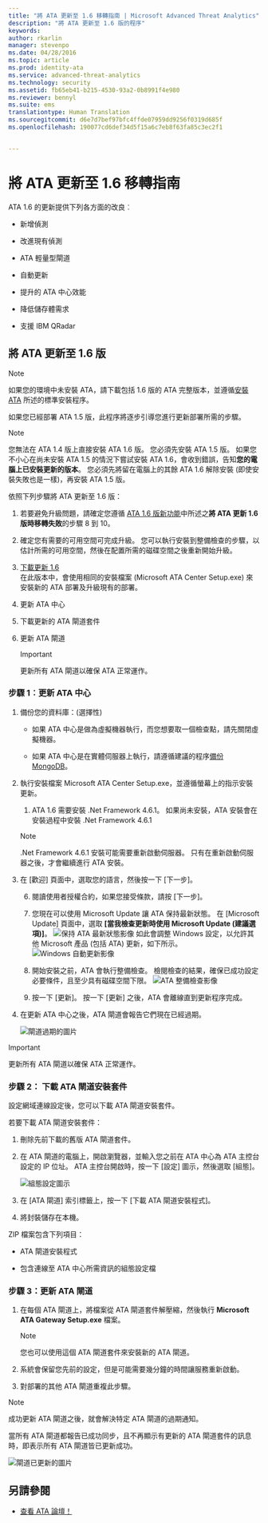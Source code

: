 ```yaml
---
title: "將 ATA 更新至 1.6 移轉指南 | Microsoft Advanced Threat Analytics"
description: "將 ATA 更新至 1.6 版的程序"
keywords: 
author: rkarlin
manager: stevenpo
ms.date: 04/28/2016
ms.topic: article
ms.prod: identity-ata
ms.service: advanced-threat-analytics
ms.technology: security
ms.assetid: fb65eb41-b215-4530-93a2-0b8991f4e980
ms.reviewer: bennyl
ms.suite: ems
translationtype: Human Translation
ms.sourcegitcommit: d6e7d7bef97bfc4ffde07959dd9256f0319d685f
ms.openlocfilehash: 190077cd6def34d5f15a6c7eb8f63fa85c3ec2f1


---
```


# 將 ATA 更新至 1.6 移轉指南
ATA 1.6 的更新提供下列各方面的改良︰

-   新增偵測

-   改進現有偵測

-   ATA 輕量型閘道

-   自動更新

-   提升的 ATA 中心效能

-   降低儲存體需求

-   支援 IBM QRadar

## 將 ATA 更新至 1.6 版
> [!NOTE] 
> 如果您的環境中未安裝 ATA，請下載包括 1.6 版的 ATA 完整版本，並遵循[安裝 ATA](/advanced-threat-analytics/deploy-use/install-ata) 所述的標準安裝程序。

如果您已經部署 ATA 1.5 版，此程序將逐步引導您進行更新部署所需的步驟。

> [!NOTE] 
> 您無法在 ATA 1.4 版上直接安裝 ATA 1.6 版。 您必須先安裝 ATA 1.5 版。 如果您不小心在尚未安裝 ATA 1.5 的情況下嘗試安裝 ATA 1.6，會收到錯誤，告知**您的電腦上已安裝更新的版本**。 您必須先將留在電腦上的其餘 ATA 1.6 解除安裝 (即使安裝失敗也是一樣)，再安裝 ATA 1.5 版。

依照下列步驟將 ATA 更新至 1.6 版：

1. 若要避免升級問題，請確定您遵循 [ATA 1.6 版新功能](whats-new-version-1.6.md)中所述之**將 ATA 更新 1.6 版時移轉失敗**的步驟 8 到 10。
2. 確定您有需要的可用空間可完成升級。 您可以執行安裝到整備檢查的步驟，以估計所需的可用空間，然後在配置所需的磁碟空間之後重新開始升級。
1.  [下載更新 1.6](http://www.microsoft.com/evalcenter/evaluate-microsoft-advanced-threat-analytics)<br>
在此版本中，會使用相同的安裝檔案 (Microsoft ATA Center Setup.exe) 來安裝新的 ATA 部署及升級現有的部署。

2.  更新 ATA 中心

3.  下載更新的 ATA 閘道套件

4.  更新 ATA 閘道

    > [!IMPORTANT]
    > 更新所有 ATA 閘道以確保 ATA 正常運作。

### 步驟 1︰更新 ATA 中心

1.  備份您的資料庫：(選擇性)

    -   如果 ATA 中心是做為虛擬機器執行，而您想要取一個檢查點，請先關閉虛擬機器。

    -   如果 ATA 中心是在實體伺服器上執行，請遵循建議的程序[備份 MongoDB](https://docs.mongodb.org/manual/core/backups/)。

2.  執行安裝檔案 Microsoft ATA Center Setup.exe，並遵循螢幕上的指示安裝更新。

    1.  ATA 1.6 需要安裝 .Net Framework 4.6.1。 如果尚未安裝，ATA 安裝會在安裝過程中安裝 .Net Framework 4.6.1<br>
    > [!NOTE]
    > .Net Framework 4.6.1 安裝可能需要重新啟動伺服器。 只有在重新啟動伺服器之後，才會繼續進行 ATA 安裝。
5.  在 [歡迎] 頁面中，選取您的語言，然後按一下 [下一步]。

    6.  閱讀使用者授權合約，如果您接受條款，請按 [下一步]。

    7.  您現在可以使用 Microsoft Update 讓 ATA 保持最新狀態。  在 [Microsoft Update] 頁面中，選取 **[當我檢查更新時使用 Microsoft Update (建議選項)]**。
    ![保持 ATA 最新狀態影像](media/ata_ms_update.png) 如此會調整 Windows 設定，以允許其他 Microsoft 產品 (包括 ATA) 更新，如下所示。 
     ![Windows 自動更新影像](media/ata_installupdatesautomatically.png)

    8.  開始安裝之前，ATA 會執行整備檢查。 檢閱檢查的結果，確保已成功設定必要條件，且至少具有磁碟空間下限。 
    ![ATA 整備檢查影像](media/ata_install_readinesschecks.png)

    3.  按一下 [更新]。 按一下 [更新] 之後，ATA 會離線直到更新程序完成。

4.  在更新 ATA 中心之後，ATA 閘道會報告它們現在已經過期。

    ![閘道過期的圖片](media/ATA-center-outdated.png)

> [!IMPORTANT] 
> 更新所有 ATA 閘道以確保 ATA 正常運作。

### 步驟 2： 下載 ATA 閘道安裝套件
設定網域連線設定後，您可以下載 ATA 閘道安裝套件。

若要下載 ATA 閘道安裝套件：

1.  刪除先前下載的舊版 ATA 閘道套件。

2.  在 ATA 閘道的電腦上，開啟瀏覽器，並輸入您之前在 ATA 中心為 ATA 主控台設定的 IP 位址。 ATA 主控台開啟時，按一下 [設定] 圖示，然後選取 [組態]。

    ![組態設定圖示](media/ATA-config-icon.JPG)

3.  在 [ATA 閘道] 索引標籤上，按一下 [下載 ATA 閘道安裝程式]。

4.  將封裝儲存在本機。

ZIP 檔案包含下列項目：

-   ATA 閘道安裝程式

-   包含連線至 ATA 中心所需資訊的組態設定檔

### 步驟 3：更新 ATA 閘道

1.  在每個 ATA 閘道上，將檔案從 ATA 閘道套件解壓縮，然後執行 **Microsoft ATA Gateway Setup.exe** 檔案。

    > [!NOTE] 
    > 您也可以使用這個 ATA 閘道套件來安裝新的 ATA 閘道。

2.  系統會保留您先前的設定，但是可能需要幾分鐘的時間讓服務重新啟動。

3.  對部署的其他 ATA 閘道重複此步驟。

> [!NOTE] 
> 成功更新 ATA 閘道之後，就會解決特定 ATA 閘道的過期通知。

當所有 ATA 閘道都報告已成功同步，且不再顯示有更新的 ATA 閘道套件的訊息時，即表示所有 ATA 閘道皆已更新成功。

![閘道已更新的圖片](media/ATA-gw-updated.png)


## 另請參閱

- [查看 ATA 論壇！](https://social.technet.microsoft.com/Forums/security/home?forum=mata)



<!--HONumber=Jun16_HO4-->


